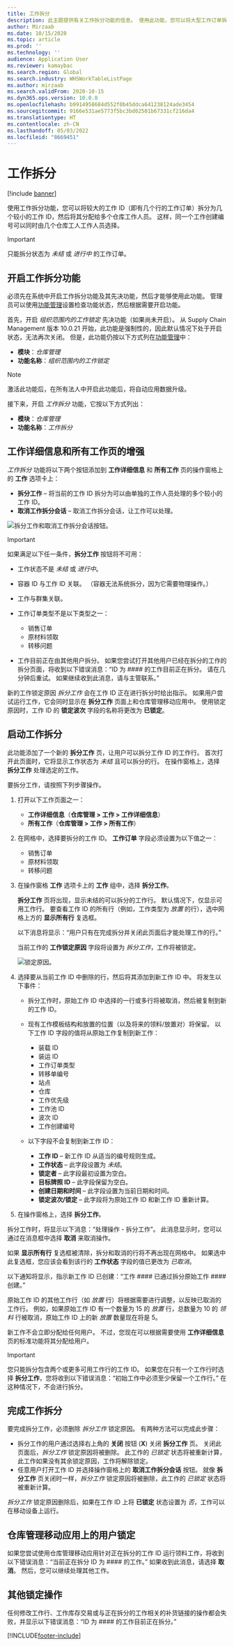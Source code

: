 ```yaml
---
title: 工作拆分
description: 此主题提供有关工作拆分功能的信息。 使用此功能，您可以将大型工作订单拆分为几个较小的工作订单，然后将其分配给多个仓库工作人员。 这样，同一个工作可以同时由几个仓库工人工作人员选择。
author: Mirzaab
ms.date: 10/15/2020
ms.topic: article
ms.prod: ''
ms.technology: ''
audience: Application User
ms.reviewer: kamaybac
ms.search.region: Global
ms.search.industry: WHSWorkTableListPage
ms.author: mirzaab
ms.search.validFrom: 2020-10-15
ms.dyn365.ops.version: 10.0.8
ms.openlocfilehash: b9914958684d552f0b45ddca641238124ade3454
ms.sourcegitcommit: 9166e531ae5773f5bc3bd02501b67331cf216da4
ms.translationtype: HT
ms.contentlocale: zh-CN
ms.lasthandoff: 05/03/2022
ms.locfileid: "8669451"
---
```

# <a name="work-split"></a>工作拆分

[!include [banner](../includes/banner.md)]

使用工作拆分功能，您可以将较大的工作 ID（即有几个行的工作订单）拆分为几个较小的工作 ID，然后将其分配给多个仓库工作人员。 这样，同一个工作创建编号可以同时由几个仓库工人工作人员选择。

> [!IMPORTANT]
> 只能拆分状态为 *未结* 或 *进行中* 的工作订单。

## <a name="turn-on-the-work-split-functionality"></a>开启工作拆分功能

必须先在系统中开启工作拆分功能及其先决功能，然后才能够使用此功能。 管理员可以使用[功能管理](../../fin-ops-core/fin-ops/get-started/feature-management/feature-management-overview.md)设置检查功能状态，然后根据需要开启功能。

首先，开启 *组织范围内的工作锁定* 先决功能（如果尚未开启）。 从 Supply Chain Management 版本 10.0.21 开始，此功能是强制性的，因此默认情况下处于开启状态，无法再次关闭。 但是，此功能仍按以下方式列在[功能管理](../../fin-ops-core/fin-ops/get-started/feature-management/feature-management-overview.md)中：

- **模块**：*仓库管理*
- **功能名称**：*组织范围内的工作锁定*

> [!NOTE]
> 激活此功能后，在所有法人中开启此功能后，将自动应用数据升级。

接下来，开启 *工作拆分* 功能，它按以下方式列出：

- **模块**：*仓库管理*
- **功能名称**：*工作拆分*

## <a name="enhancements-to-the-work-details-and-all-work-pages"></a>工作详细信息和所有工作页的增强

*工作拆分* 功能将以下两个按钮添加到 **工作详细信息** 和 **所有工作** 页的操作窗格上的 **工作** 选项卡上：

- **拆分工作** – 将当前的工作 ID 拆分为可以由单独的工作人员处理的多个较小的工作 ID。
- **取消工作拆分会话** – 取消工作拆分会话，让工作可以处理。

![拆分工作和取消工作拆分会话按钮。](media/Work_split_buttons.png "拆分工作和取消工作拆分会话按钮")

> [!IMPORTANT]
> 如果满足以下任一条件，**拆分工作** 按钮将不可用：
>
> - 工作状态不是 *未结* 或 *进行中*。
> - 容器 ID 与工作 ID 关联。 （容器无法系统拆分，因为它需要物理操作。）
> - 工作与群集关联。
> - 工作订单类型不是以下类型之一：
>
>    - 销售订单
>    - 原材料领取
>    - 转移问题
>
> - 工作目前正在由其他用户拆分。 如果您尝试打开其他用户已经在拆分的工作的拆分页面，将收到以下错误消息：“ID 为 \#\#\#\# 的工作目前正在拆分。 请在几分钟后重试。 如果继续收到此消息，请与主管联系。”

新的工作锁定原因 *拆分工作* 会在工作 ID 正在进行拆分时给出指示。 如果用户尝试运行工作，它会同时显示在 **拆分工作** 页面上和仓库管理移动应用中。 使用锁定原因时，工作 ID 的 **锁定波次** 字段的名称将更改为 **已锁定**。

## <a name="initiate-a-work-split"></a>启动工作拆分

此功能添加了一个新的 **拆分工作** 页，让用户可以拆分工作 ID 的工作行。 首次打开此页面时，它将显示工作状态为 *未结* 且可以拆分的行。 在操作窗格上，选择 **拆分工作** 处理选定的工作。

要拆分工作，请按照下列步骤操作。

1. 打开以下工作页面之一：

    - **工作详细信息**（**仓库管理 \> 工作 \> 工作详细信息**）
    - **所有工作**（**仓库管理 \> 工作 \> 所有工作**）

1. 在网格中，选择要拆分的工作 ID。 **工作订单** 字段必须设置为以下值之一：

    - 销售订单
    - 原材料领取
    - 转移问题

1. 在操作窗格 **工作** 选项卡上的 **工作** 组中，选择 **拆分工作**。

    **拆分工作** 页将出现，显示未结的可以拆分的工作行。 默认情况下，仅显示可用工作行。 要查看工作 ID 的所有行（例如，工作类型为 *放置* 的行），选中网格上方的 **显示所有行** 复选框。

    以下消息将显示：“用户只有在完成拆分并关闭此页面后才能处理工作的行。”

    当前工作的 **工作锁定原因** 字段将设置为 *拆分工作*，工作将被锁定。

    ![锁定原因。](media/Blocking_reason.png "锁定原因")

1. 选择要从当前工作 ID 中删除的行，然后将其添加到新工作 ID 中。 将发生以下事件：

    - 拆分工作时，原始工作 ID 中选择的一行或多行将被取消，然后被复制到新的工作 ID。
    - 现有工作模板结构和放置的位置（以及将来的领料/放置对）将保留。 以下工作 ID 字段的值将从原始工作复制到新工作：

        - 装载 ID
        - 装运 ID
        - 工作订单类型
        - 转移单编号
        - 站点
        - 仓库
        - 工作优先级
        - 工作池 ID
        - 波次 ID
        - 工作创建编号

    - 以下字段不会复制到新工作 ID：

        - **工作 ID** – 新工作 ID 从适当的编号规则生成。
        - **工作状态** – 此字段设置为 *未结*。
        - **锁定者** – 此字段最初设置为空白。
        - **目标牌照 ID** – 此字段保留为空白。
        - **创建日期和时间** – 此字段设置为当前日期和时间。
        - **锁定波次/锁定** – 此字段将为原始工作 ID 和新工作 ID 重新计算。

1. 在操作窗格上，选择 **拆分工作**。

拆分工作时，将显示以下消息：“处理操作 - 拆分工作”。 此消息显示时，您可以通过在消息框中选择 **取消** 来取消操作。

如果 **显示所有行** 复选框被清除，拆分和取消的行将不再出现在网格中。 如果选中此复选框，您应该会看到该行的 **工作状态** 字段的值已更改为 *已取消*。

以下通知将显示，指示新工作 ID 已创建：“工作 \#\#\#\# 已通过拆分原始工作 \#\#\#\# 创建。”

原始工作 ID 的其他工作行（如 *放置* 行）将根据需要进行调整，以反映已取消的工作行。 例如，如果原始工作 ID 有一个数量为 15 的 *放置* 行，总数量为 10 的 *领料* 行被取消，原始工作 ID 上的新 *放置* 数量现在将是 5。

新工作不会立即分配给任何用户。 不过，您现在可以根据需要使用 **工作详细信息** 页的标准功能将其分配给用户。

> [!IMPORTANT]
> 您只能拆分包含两个或更多可用工作行的工作 ID。 如果您在只有一个工作行时选择 **拆分工作**，您将收到以下错误消息：“初始工作中必须至少保留一个工作行。” 在这种情况下，不会进行拆分。

## <a name="finish-a-work-split"></a>完成工作拆分

要完成拆分工作，必须删除 *拆分工作* 锁定原因。 有两种方法可以完成此步骤：

- 拆分工作的用户通过选择右上角的 **关闭** 按钮 (**X**) 关闭 **拆分工作** 页。 关闭此页面后，*拆分工作* 锁定原因将被删除。 此工作的 *已锁定* 状态将被重新计算，此工作如果没有其余锁定原因，工作将解除锁定。
- 任意用户打开工作 ID 并选择操作窗格上的 **取消工作拆分会话** 按钮。 就像 **拆分工作** 页关闭时一样，*拆分工作* 锁定原因将被删除，此工作的 *已锁定* 状态将被重新计算。

*拆分工作* 锁定原因删除后，如果在工作 ID 上将 **已锁定** 状态设置为 *否*，工作可以在移动设备上运行。

## <a name="user-blocking-on-the-warehouse-management-mobile-app"></a>仓库管理移动应用上的用户锁定

如果您尝试使用仓库管理移动应用针对正在拆分的工作 ID 运行领料工作，将收到以下错误消息：“当前正在拆分 ID 为 \#\#\#\# 的工作。” 如果收到此消息，请选择 **取消**。 然后，您可以继续处理其他工作。

## <a name="other-blocked-operations"></a>其他锁定操作

任何修改工作行、工作库存交易或与正在拆分的工作相关的补货链接的操作都会失败，并显示以下错误消息：“ID 为 \#\#\#\# 的工作目前正在拆分。”


[!INCLUDE[footer-include](../../includes/footer-banner.md)]